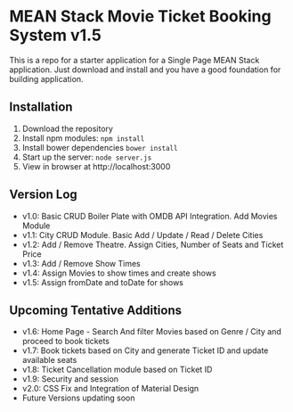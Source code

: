 # MEAN Stack Movie Ticket Booking System v1.5

This is a repo for a starter application for a Single Page MEAN Stack application. Just download and install and you have a good foundation for building application.

## Installation
1. Download the repository
2. Install npm modules: `npm install`
3. Install bower dependencies `bower install`
4. Start up the server: `node server.js`
5. View in browser at http://localhost:3000

## Version Log
- v1.0: Basic CRUD Boiler Plate with OMDB API Integration. Add Movies Module
- v1.1: City CRUD Module. Basic Add / Update / Read / Delete Cities
- v1.2: Add / Remove Theatre. Assign Cities, Number of Seats and Ticket Price
- v1.3: Add / Remove Show Times
- v1.4: Assign Movies to show times and create shows
- v1.5: Assign fromDate and toDate for shows

## Upcoming Tentative Additions
- v1.6: Home Page - Search And filter Movies based on Genre / City and proceed to book tickets
- v1.7: Book tickets based on City and generate Ticket ID and update available seats
- v1.8: Ticket Cancellation module based on Ticket ID
- v1.9: Security and session
- v2.0: CSS Fix and Integration of Material Design
- Future Versions updating soon
